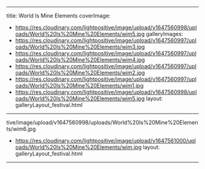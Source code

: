 
---
title: World Is Mine Elements
coverImage:
  - https://res.cloudinary.com/lightpositive/image/upload/v1647560998/uploads/World%20Is%20Mine%20Elements/wim5.jpg
galleryImages:
   - https://res.cloudinary.com/lightpositive/image/upload/v1647560997/uploads/World%20Is%20Mine%20Elements/wim3.jpg
   - https://res.cloudinary.com/lightpositive/image/upload/v1647560997/uploads/World%20Is%20Mine%20Elements/wim4.jpg
   - https://res.cloudinary.com/lightpositive/image/upload/v1647560997/uploads/World%20Is%20Mine%20Elements/wim2.jpg
   - https://res.cloudinary.com/lightpositive/image/upload/v1647560997/uploads/World%20Is%20Mine%20Elements/wim1.jpg
   - https://res.cloudinary.com/lightpositive/image/upload/v1647560998/uploads/World%20Is%20Mine%20Elements/wim5.jpg
layout: galleryLayout_festival.html
---
tive/image/upload/v1647560998/uploads/World%20Is%20Mine%20Elements/wim6.jpg
   - https://res.cloudinary.com/lightpositive/image/upload/v1647561000/uploads/World%20Is%20Mine%20Elements/wim.jpg
layout: galleryLayout_festival.html
---
